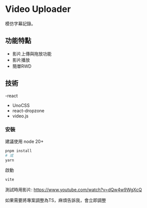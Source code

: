 # Video Uploader

模仿字幕記錄。

## 功能特點

- 影片上傳與拖放功能
- 影片播放
- 簡單RWD

## 技術

-react
- UnoCSS
- react-dropzone
- video.js

### 安裝

建議使用 node 20+ 

```bash
pnpm install
# 或
yarn
```
啟動
```bash
vite
```

測試時用影片:
https://www.youtube.com/watch?v=dQw4w9WgXcQ

如果需要將專案調整為TS，麻煩告訴我，會立即調整